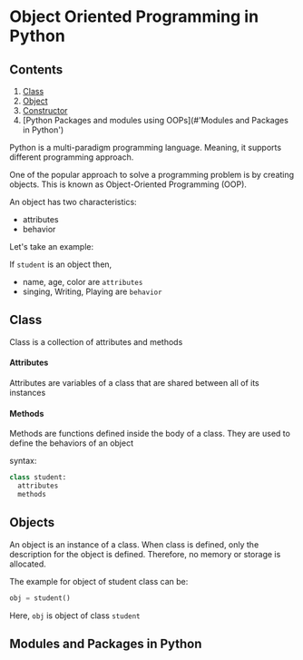 # Object Oriented Programming in Python
## Contents
1. [Class](#Class)
2. [Object](#Object)
3. [Constructor](#Constructor)
4. [Python Packages and modules using OOPs](#'Modules and Packages in Python')


Python is a multi-paradigm programming language. Meaning, it supports different programming approach.

One of the popular approach to solve a programming problem is by creating objects. This is known as Object-Oriented Programming (OOP).

An object has two characteristics:
- attributes
- behavior

Let's take an example:

If `student` is an object then,

- name, age, color are `attributes`
- singing, Writing, Playing are `behavior`

## Class
Class is a collection of attributes and methods

#### Attributes
Attributes are variables of a class that are shared between all of its instances

#### Methods
Methods are functions defined inside the body of a class. They are used to define the behaviors of an object

syntax:
```python
class student:
  attributes
  methods
```
## Objects
An object is an instance of a class. When class is defined, only the description for the object is defined. Therefore, no memory or storage is allocated.

The example for object of student class can be:
```python
obj = student()
 ```
Here, `obj` is object of class `student`


## Modules and Packages in Python
